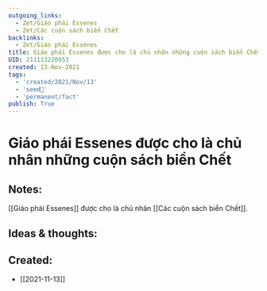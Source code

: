 ```yaml
---
outgoing_links:
  - Zet/Giáo phái Essenes
  - Zet/Các cuộn sách biển Chết
backlinks:
  - Zet/Giáo phái Essenes
title: Giáo phái Essenes được cho là chủ nhân những cuộn sách biển Chết
UID: 211113220953
created: 13-Nov-2021
tags:
  - 'created/2021/Nov/13'
  - 'seed🥜'
  - 'permanent/fact'
publish: True
---
```

# Giáo phái Essenes được cho là chủ nhân những cuộn sách biển Chết

## Notes:
[[Giáo phái Essenes]] được cho là chủ nhân [[Các cuộn sách biển Chết]].

## Ideas & thoughts:


## Created:
- [[2021-11-13]]
